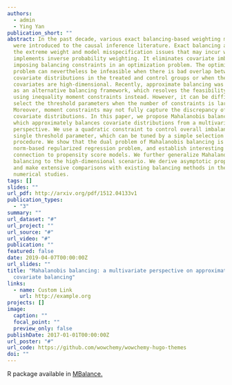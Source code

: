 ```yaml
---
authors:
  - admin
  - Ying Yan
publication_short: ""
abstract: In the past decade, various exact balancing-based weighting methods
  were introduced to the causal inference literature. Exact balancing alleviates
  the extreme weight and model misspecification issues that may incur when one
  implements inverse probability weighting. It eliminates covariate imbalance by
  imposing balancing constraints in an optimization problem. The optimization
  problem can nevertheless be infeasible when there is bad overlap between the
  covariate distributions in the treated and control groups or when the
  covariates are high-dimensional. Recently, approximate balancing was proposed
  as an alternative balancing framework, which resolves the feasibility issue by
  using inequality moment constraints instead. However, it can be difficult to
  select the threshold parameters when the number of constraints is large.
  Moreover, moment constraints may not fully capture the discrepancy of
  covariate distributions. In this paper, we propose Mahalanobis balancing,
  which approximately balances covariate distributions from a multivariate
  perspective. We use a quadratic constraint to control overall imbalance with a
  single threshold parameter, which can be tuned by a simple selection
  procedure. We show that the dual problem of Mahalanobis balancing is an l_2
  norm-based regularized regression problem, and establish interesting
  connection to propensity score models. We further generalize Mahalanobis
  balancing to the high-dimensional scenario. We derive asymptotic properties
  and make extensive comparisons with existing balancing methods in the
  numerical studies.
tags: []
slides: ""
url_pdf: http://arxiv.org/pdf/1512.04133v1
publication_types:
  - "3"
summary: ""
url_dataset: "#"
url_project: ""
url_source: "#"
url_video: "#"
publication: ""
featured: false
date: 2019-04-07T00:00:00Z
url_slides: ""
title: "Mahalanobis balancing: a multivariate perspective on approximate
  covariate balancing"
links:
  - name: Custom Link
    url: http://example.org
projects: []
image:
  caption: ""
  focal_point: ""
  preview_only: false
publishDate: 2017-01-01T00:00:00Z
url_poster: "#"
url_code: https://github.com/wowchemy/wowchemy-hugo-themes
doi: ""
---
```

R package available in [MBalance.](https://github.com/yimindai0521/MBalance)